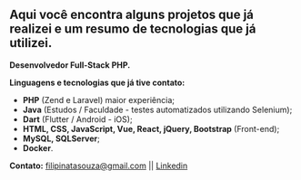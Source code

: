 ## Aqui você encontra alguns projetos que já realizei e um resumo de tecnologias que já utilizei.

**Desenvolvedor Full-Stack PHP.**

**Linguagens e tecnologias que já tive contato:**

- **PHP** (Zend e Laravel) maior experiência;
- **Java** (Estudos / Faculdade - testes automatizados utilizando Selenium);
- **Dart** (Flutter / Android - iOS);
- **HTML, CSS, JavaScript, Vue, React, jQuery, Bootstrap** (Front-end);
- **MySQL, SQLServer**;
- **Docker**.

**Contato:** filipinatasouza@gmail.com || [Linkedin](https://www.linkedin.com/in/fffilipi/)
